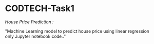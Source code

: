 # CODTECH-Task1

*House Price Prediction :*

"Machine Learning model to predict house price using linear regression only Jupyter notebook code.."

